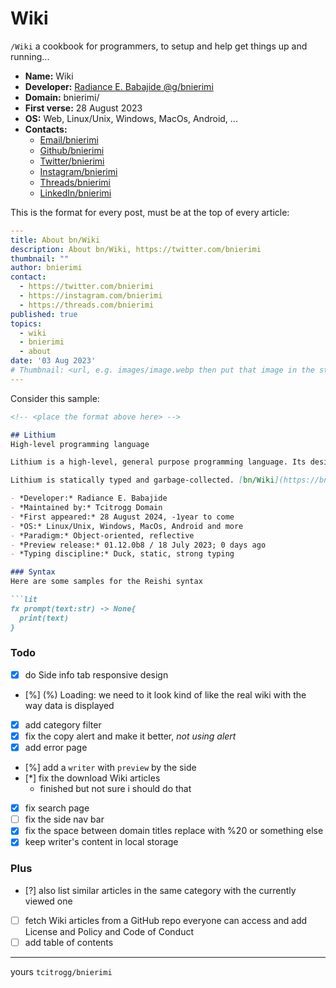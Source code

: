 # Wiki
`/Wiki` a cookbook for programmers, to setup and help get things up and running...

- **Name:** Wiki
- **Developer:** [Radiance E. Babajide @g/bnierimi](https://bnierimi.vercel.app)
- **Domain:** bnierimi/
- **First verse:** 28 August 2023
- **OS:** Web, Linux/Unix, Windows, MacOs, Android, ...
- **Contacts:**
  - [Email/bnierimi](mailto:bnierimi@gmail.com)
  - [Github/bnierimi](https://github.com/bnierimi)
  - [Twitter/bnierimi](https://twitter.com/bnierimi)
  - [Instagram/bnierimi](https://instagram.com/bnierimi)
  - [Threads/bnierimi](https://threads.net/@bnierimi)
  - [LinkedIn/bnierimi](https://www.linkedin.com/in/bnierimi)

This is the format for every post, must be at the top of every article:
```yml
---
title: About bn/Wiki
description: About bn/Wiki, https://twitter.com/bnierimi
thumbnail: ""
author: bnierimi
contact:
  - https://twitter.com/bnierimi
  - https://instagram.com/bnierimi
  - https://threads.com/bnierimi
published: true
topics:
  - wiki
  - bnierimi
  - about
date: '03 Aug 2023'
# Thumbnail: <url, e.g. images/image.webp then put that image in the static/images folder>
---
```

Consider this sample:
```md
<!-- <place the format above here> -->

## Lithium
High-level programming language

Lithium is a high-level, general purpose programming language. Its design philosophy emphasizes code readability with the use of significant indentation via the off-side rule.

Lithium is statically typed and garbage-collected. [bn/Wiki](https://bn-wiki.vercel.app/Lithium)

- *Developer:* Radiance E. Babajide
- *Maintained by:* Tcitrogg Domain
- *First appeared:* 28 August 2024, -1year to come
- *OS:* Linux/Unix, Windows, MacOs, Android and more
- *Paradigm:* Object-oriented, reflective
- *Preview release:* 01.12.0b8 / 18 July 2023; 0 days ago
- *Typing discipline:* Duck, static, strong typing

### Syntax
Here are some samples for the Reishi syntax

```lit
fx prompt(text:str) -> None{
  print(text)
}
```

### Todo
- [x] do Side info tab responsive design
- [%] (%) Loading: we need to it look kind of like the real wiki with the way data is displayed
- [x] add category filter
- [x] fix the copy alert and make it better, _not using alert_
- [x] add error page
- [%] add a `writer` with `preview` by the side
- [*] fix the download Wiki articles
  - finished but not sure i should do that
- [x] fix search page
- [ ] fix the side nav bar
- [x] fix the space between domain titles replace with %20 or something else
- [x] keep writer's content in local storage

### Plus
- [?] also list similar articles in the same category with the currently viewed one
- [ ] fetch Wiki articles from a GitHub repo everyone can access and add License and Policy and Code of Conduct
- [ ] add table of contents

---
yours `tcitrogg/bnierimi`